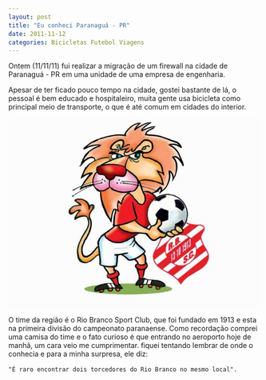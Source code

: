 ```yaml
---
layout: post
title: "Eu conheci Paranaguá - PR"
date: 2011-11-12
categories: Bicicletas Futebol Viagens
---
```


Ontem (11/11/11) fui realizar a migração de um firewall na cidade de
Paranaguá - PR em uma unidade de uma empresa de engenharia.

Apesar de ter ficado pouco tempo na cidade, gostei bastante de lá, o
pessoal é bem educado e hospitaleiro, muita gente usa bicicleta como
principal meio de transporte, o que é até comum em cidades do interior.

![image0](/assets/images/leao2.jpg)

O time da região é o Rio Branco Sport Club, que foi fundado em 1913 e
esta na primeira divisão do campeonato paranaense. Como recordação
comprei uma camisa do time e o fato curioso é que entrando no aeroporto
hoje de manhã, um cara veio me cumprimentar. fiquei tentando lembrar de
onde o conhecia e para a minha surpresa, ele diz:

    "É raro encontrar dois torcedores do Rio Branco no mesmo local".
